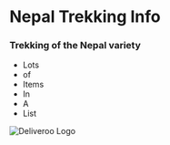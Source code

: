 <h1>Nepal Trekking Info</h1>
<h3>Trekking of the Nepal variety</h3>
<ul>
  <li>Lots</li>
  <li>of</li>
  <li>Items</li>
  <li>In</li>
  <li>A</li>
  <li>List</li>
</ul>
<img src="https://github.com/matt-cairnduff-deliveroo/nepal-trekking/blob/main/_images/deliveroo_logo.png?raw=true" alt="Deliveroo Logo">
